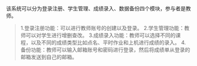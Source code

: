 该系统可以分为登录注册、学生管理、成绩录入、数据备份四个模块，参与者是教师。
> 1.登录注册功能：可以进行教师账号的创建以及登录。
> 2.学生管理功能：教师可以对学生进行增删查改。
> 3.成绩录入功能：教师可以选择不同的课程，以及不同的成绩类型比如点名、平时作业和上机进行成绩的录入。
> 4.备份功能：教师可以输入邮箱账号和密码进行登录，然后将成绩单从登录的邮箱发送到自己的邮箱。
